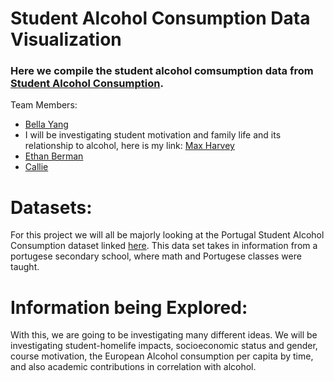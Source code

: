 # Student Alcohol Consumption Data Visualization

### Here we compile the student alcohol comsumption data from [Student Alcohol Consumption](https://www.kaggle.com/uciml/student-alcohol-consumption).

Team Members:
* [Bella Yang](bella)
* I will be investigating student motivation and family life and its relationship to alcohol, here is my link: [Max Harvey](Max) 
* [Ethan Berman](ethan)
* [Callie](callie)

# Datasets:
For this project we will all be majorly looking at the Portugal Student Alcohol Consumption dataset linked [here](https://www.kaggle.com/uciml/student-alcohol-consumption?select=student-por.csv). This data set takes in information from a portugese secondary school, where math and Portugese classes were taught. 
# Information being Explored:
 With this, we are going to be investigating many different ideas.  We will be investigating student-homelife impacts, socioeconomic status and gender, course motivation, the European Alcohol consumption per capita by time, and also academic contributions in correlation with alcohol.
